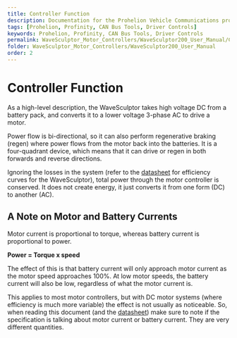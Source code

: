 ```yaml
---
title: Controller Function
description: Documentation for the Prohelion Vehicle Communications protocol
tags: [Prohelion, Profinity, CAN Bus Tools, Driver Controls]
keywords: Prohelion, Profinity, CAN Bus Tools, Driver Controls
permalink: WaveSculptor_Motor_Controllers/WaveSculptor200_User_Manual/Controller_Function.html
folder: WaveSculptor_Motor_Controllers/WaveSculptor200_User_Manual
order: 2
---
```


# Controller Function

As a high-level description, the WaveSculptor takes high voltage DC from a battery pack, and converts it to a lower voltage 3-phase AC to drive a motor.  

Power flow is bi-directional, so it can also perform regenerative braking (regen) where power flows from the motor back into the batteries.  It is a four-quadrant device, which means that it can drive or regen in both forwards and reverse directions.

Ignoring the losses in the system (refer to the [datasheet](http://localhost:4000/WaveSculptor_Motor_Controllers/WaveSculptor200_datasheet/Overview.html) for efficiency curves for the WaveSculptor), total power through the motor controller is conserved.  It does not create energy, it just converts it from one form (DC) to another (AC).  

## A Note on Motor and Battery Currents

Motor current is proportional to torque, whereas battery current is proportional to power.

<strong>Power = Torque x speed</strong>  

The effect of this is that battery current will only approach motor current as the motor speed approaches 100%.  At low motor speeds, the battery current will also be low, regardless of what the motor current is.  

This applies to most motor controllers, but with DC motor systems (where efficiency is much more variable) the effect is not usually as noticeable.  So, when reading this document (and the [datasheet](http://localhost:4000/WaveSculptor_Motor_Controllers/WaveSculptor200_datasheet/Overview.html)) make sure to note if the specification is talking about motor current or battery current.  They are very different quantities.

